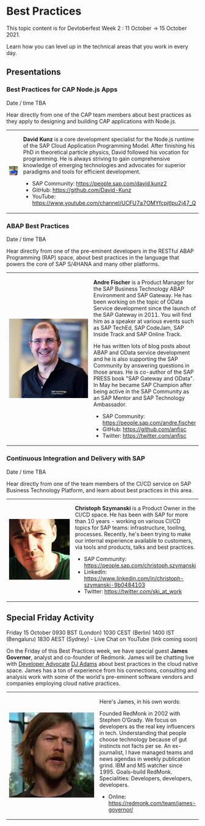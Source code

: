 # Best Practices

This topic content is for Devtoberfest Week 2 : 11 October → 15 October 2021.

Learn how you can level up in the technical areas that you work in every day.

## Presentations

### Best Practices for CAP Node.js Apps

Date / time TBA

Hear directly from one of the CAP team members about best practices as they apply to designing and building CAP applications with Node.js.

<table border="0px" width="100%">
<tr>
<td width="270"><img src="../../images/250/DavidKunz.jpg"> </td>
<td><p><b>David Kunz</b> is a core development specialist for the Node.js runtime of the SAP Cloud Application Programming Model. After finishing his PhD in theoretical particle physics, David followed his vocation for programming. He is always striving to gain comprehensive knowledge of emerging technologies and advocates for superior paradigms and tools for efficient development.
</p>
<ul>
<li>SAP Community: <a href="https://people.sap.com/david.kunz2">https://people.sap.com/david.kunz2</a></li>
<li>GitHub: <a href="https://github.com/David-Kunz">https://github.com/David-Kunz</a></li>
<li>YouTube: <a href="https://www.youtube.com/channel/UCFU7a7OMYfcpjtIpu2j47_Q">https://www.youtube.com/channel/UCFU7a7OMYfcpjtIpu2j47_Q</a></li>
</ul>
</td>
</tr>
</table>

### ABAP Best Practices

Date / time TBA

Hear directly from one of the pre-eminent developers in the RESTful ABAP Programming (RAP) space, about best practices in the language that powers the core of SAP S/4HANA and many other platforms.

<table border="0px" width="100%">
<tr>
<td width="270"><img src="../../images/250/AndreFischer.png"> </td>
<td><p><b>Andre Fischer</b> is a Product Manager for the SAP Business Technology ABAP Environment and SAP Gateway. He has been working on the topic of OData Service development since the launch of the SAP Gateway in 2011. You will find him as a speaker at various events such as SAP TechEd, SAP CodeJam, SAP Inside Track and SAP Online Track. 
  
He has written lots of blog posts about ABAP and OData service development and he is also supporting the SAP Community by answering questions in those areas. He is co-author of the SAP PRESS book "SAP Gateway and OData". In May he became SAP Champion after being active in the SAP Community as an SAP Mentor and SAP Technology Ambassador.
</p>
<ul>
<li>SAP Community: <a href="https://people.sap.com/andre.fischer">https://people.sap.com/andre.fischer</a></li>
<li>GitHub: <a href="https://github.com/David-Kunz">https://github.com/anfisc</a></li>
<li>Twitter: <a href="https://twitter.com/anfisc">https://twitter.com/anfisc</a></li>
</ul>
</td>
</tr>
</table>

### Continuous Integration and Delivery with SAP

Date / time TBA

Hear directly from one of the team members of the CI/CD service on SAP Business Technology Platform, and learn about best practices in this area.

<table border="0px" width="100%">
<tr>
<td width="270"><img src="../../images/250/ChristophSzymanski.jpg"> </td>
<td><p><b>Christoph Szymanski</b> is a Product Owner in the CI/CD space. He has been with SAP for more than 10 years - working on various CI/CD topics for SAP teams: infrastructure, tooling, processes. Recently, he's been trying to make our internal experience available to customers, via tools and products, talks and best practices.
</p>
<ul>
<li>SAP Community: <a href="https://people.sap.com/christoph.szymanski">https://people.sap.com/christoph.szymanski</a></li>
<li>LinkedIn: <a href="www.linkedin.com/in/christoph-szymanski-9b0484103">https://www.linkedin.com/in/christoph-szymanski-9b0484103</a></li>
<li>Twitter: <a href="https://twitter.com/ski_at_work">https://twitter.com/ski_at_work</a></li>
</ul>
</td>
</tr>
</table>

## Special Friday Activity

Friday 15 October 0930 BST (London) 1030 CEST (Berlin) 1400 IST (Bengaluru) 1830 AEST (Sydney) - Live Chat on YouTube (link coming soon)

On the Friday of this Best Practices week, we have special guest <b>James Governor</b>, analyst and co-founder of Redmonk. James will be chatting live with [Developer Advocate](https://developers.sap.com/developer-advocates.html) [DJ Adams](https://github.com/qmacro) about best practices in the cloud native space. James has a ton of experience from his connections, consulting and analysis work with some of the world's pre-eminent software vendors and companies employing cloud native practices.

<table border="0px" width="100%">
<tr>
<td width="270"><img src="../../images/250/JamesGovernor.jpg"> </td>
<td><p>Here's James, in his own words:</p><p>Founded RedMonk in 2002 with Stephen O’Grady. We focus on developers as the real key influencers in tech. Understanding that people choose technology because of gut instincts not facts per se. An ex-journalist, I have managed teams and news agendas in weekly publication grind. IBM and MS watcher since 1995. Goals–build RedMonk. Specialities: Developers, developers, developers.</p>
<ul>
<li>Online: <a href="https://redmonk.com/team/james-governor/">https://redmonk.com/team/james-governor/</a></li>
</ul>
</td>
</tr>
</table>
